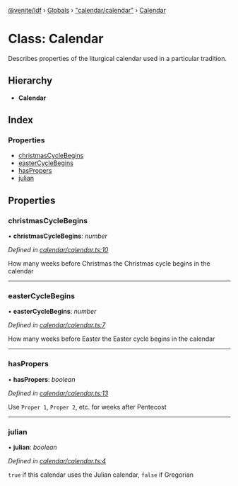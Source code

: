 [@venite/ldf](../README.md) › [Globals](../globals.md) › ["calendar/calendar"](../modules/_calendar_calendar_.md) › [Calendar](_calendar_calendar_.calendar.md)

# Class: Calendar

Describes properties of the liturgical calendar used in a particular tradition.

## Hierarchy

* **Calendar**

## Index

### Properties

* [christmasCycleBegins](_calendar_calendar_.calendar.md#christmascyclebegins)
* [easterCycleBegins](_calendar_calendar_.calendar.md#eastercyclebegins)
* [hasPropers](_calendar_calendar_.calendar.md#haspropers)
* [julian](_calendar_calendar_.calendar.md#julian)

## Properties

###  christmasCycleBegins

• **christmasCycleBegins**: *number*

*Defined in [calendar/calendar.ts:10](https://github.com/gbj/venite/blob/9259d3f6/ldf/src/calendar/calendar.ts#L10)*

How many weeks before Christmas the Christmas cycle begins in the calendar

___

###  easterCycleBegins

• **easterCycleBegins**: *number*

*Defined in [calendar/calendar.ts:7](https://github.com/gbj/venite/blob/9259d3f6/ldf/src/calendar/calendar.ts#L7)*

How many weeks before Easter the Easter cycle begins in the calendar

___

###  hasPropers

• **hasPropers**: *boolean*

*Defined in [calendar/calendar.ts:13](https://github.com/gbj/venite/blob/9259d3f6/ldf/src/calendar/calendar.ts#L13)*

Use `Proper 1`, `Proper 2`, etc. for weeks after Pentecost

___

###  julian

• **julian**: *boolean*

*Defined in [calendar/calendar.ts:4](https://github.com/gbj/venite/blob/9259d3f6/ldf/src/calendar/calendar.ts#L4)*

`true` if this calendar uses the Julian calendar, `false` if Gregorian

